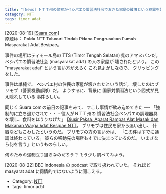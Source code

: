 ```yaml
---
title: "[News] ＮＴＴ州の警察がベシパエの慣習法社会でおきた家屋の破壊という犯罪を調査している "
category: NTT
tags: timor adat
---
```


[2020-08-19] [[Suara.com]](https://www.suara.com/news/2020/08/19/154531/polda-ntt-telusuri-tindak-pidana-pengrusakan-rumah-masyarakat-adat-besipae)  
 原題は：
Polda NTT Telusuri Tindak Pidana
Pengrusakan Rumah Masyarakat Adat Besipae。

 事件の場所はティモール島の
TTS (Timor Tengah Selatan) 県のアマヌバンだ。
ベシパエの慣習法社会 (masyarakat adat) の人の家屋が
壊されたという。
この "masyarakat adat" という言い方がえらく
これ見よがしなので、
クリッピングをした。

  事件は単純で、
ベシパエ村の住民の家屋が壊されたという話だ。
壊したのはブリモブ（警察機動部隊）だ。
ようするに、背景に
国家対慣習法という図式が見え隠れしている
事件らしい。

 同じく Suara.com の前日の記事をみて、
すこし事情が飲み込めてきた ---
「強制的に立ち退かされて・・・役人がＮＴＴ州の
慣習法社会ベシパエの調理器具を壊し、食料をほうりなげた」
[Diusir Paksa, Aparat Rampas Alat Masak dan Makanan Warga Adat Besipae NTT](https://www.suara.com/news/2020/08/19/131322/diusir-paksa-aparat-rampas-alat-masak-dan-makanan-warga-adat-besipae-ntt)。
ブリモブは住民を家から追い出し、
什器などもこわしたというのだ。
ブリモブの方の言い分は、
「この件はすでに議論は終わっている。
彼らの移動先の場所もすでに決まっているのだ。
いまさなら何を言う」というものらしい。

 何のための強制立ち退きなのだろう？
もう少し調べてみよう。

 [2020-08-22] BBC Indonesia の
podcast で取り扱われていた。
それほど masyarat adat に同情的ではないように聞こえる。

- Category: [NTT](categories.html#NTT)
- tags: timor adat

